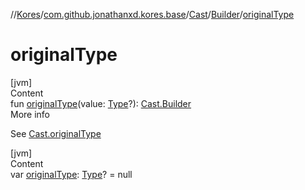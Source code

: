 //[Kores](../../../index.md)/[com.github.jonathanxd.kores.base](../../index.md)/[Cast](../index.md)/[Builder](index.md)/[originalType](original-type.md)



# originalType  
[jvm]  
Content  
fun [originalType](original-type.md)(value: [Type](https://docs.oracle.com/javase/8/docs/api/java/lang/reflect/Type.html)?): [Cast.Builder](index.md)  
More info  


See [Cast.originalType](../original-type.md)

  


[jvm]  
Content  
var [originalType](original-type.md): [Type](https://docs.oracle.com/javase/8/docs/api/java/lang/reflect/Type.html)? = null  



